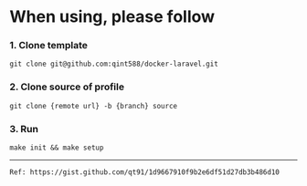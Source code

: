 # When using, please follow

### 1. Clone template
```
git clone git@github.com:qint588/docker-laravel.git
```

### 2. Clone source of profile
```
git clone {remote url} -b {branch} source
```

### 3. Run
```
make init && make setup
```

-----------

```
Ref: https://gist.github.com/qt91/1d9667910f9b2e6df51d27db3b486d10
```